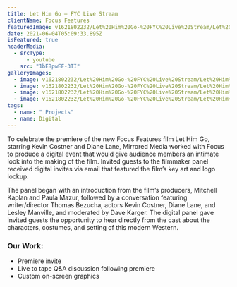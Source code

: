 ```yaml
---
title: Let Him Go – FYC Live Stream
clientName: Focus Features
featuredImage: v1621802232/Let%20Him%20Go-%20FYC%20Live%20Stream/Let%20Him%20Go-%20FYC%20Live%20Stream/Screen_Shot_2020-11-05_at_7.28.37_PM_rizwuu.png
date: 2021-06-04T05:09:33.895Z
isFeatured: true
headerMedia:
  - srcType:
      - youtube
    src: "1bE8pwEF-3TI"
galleryImages:
  - image: v1621802232/Let%20Him%20Go-%20FYC%20Live%20Stream/Let%20Him%20Go-%20FYC%20Live%20Stream/Screen-Shot-2020-12-11-at-11.40.02-AM_i6eh6y.png
  - image: v1621802232/Let%20Him%20Go-%20FYC%20Live%20Stream/Let%20Him%20Go-%20FYC%20Live%20Stream/Screen-Shot-2020-12-11-at-11.41.42-AM_g3vufd.png
  - image: v1621802232/Let%20Him%20Go-%20FYC%20Live%20Stream/Let%20Him%20Go-%20FYC%20Live%20Stream/Screen_Shot_2020-11-05_at_7.28.37_PM_rizwuu.png
  - image: v1621802232/Let%20Him%20Go-%20FYC%20Live%20Stream/Let%20Him%20Go-%20FYC%20Live%20Stream/Let_Him_Go_Live_Stream_Invite_r03_ufym8k.jpg
tags:
  - name: " Projects"
  - name: Digital
---
```

To celebrate the premiere of the new Focus Features film Let Him Go, starring Kevin Costner and Diane Lane, Mirrored Media worked with Focus to produce a digital event that would give audience members an intimate look into the making of the film. Invited guests to the filmmaker panel received digital invites via email that featured the film’s key art and logo lockup.

The panel began with an introduction from the film’s producers, Mitchell Kaplan and Paula Mazur, followed by a conversation featuring writer/director Thomas Bezucha, actors Kevin Costner, Diane Lane, and Lesley Manville, and moderated by Dave Karger. The digital panel gave invited guests the opportunity to hear directly from the cast about the characters, costumes, and setting of this modern Western.

### Our Work:

* Premiere invite
* Live to tape Q&A discussion following premiere
* Custom on-screen graphics[](http://www.mirroredmedia.com/portfolio/let-him-go-focus-features-live-stream-panel/screen-shot-2020-11-05-at-7-28-37-pm-1-1/)